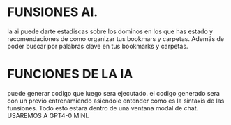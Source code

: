 # FUNSIONES AI.

la ai puede darte estadiscas sobre los dominos en los que has estado y recomendaciones de como organizar tus bookmars y carpetas. Además de poder buscar por palabras clave en tus bookmarks y carpetas.

# FUNCIONES DE LA IA

puede generar codigo que luego sera ejecutado. el codigo generado sera con un previo entrenamiendo asiendole entender como es la sintaxis de las funsiones. Todo esto estara dentro de una ventana modal de chat. USAREMOS A GPT4-0 MINI.
